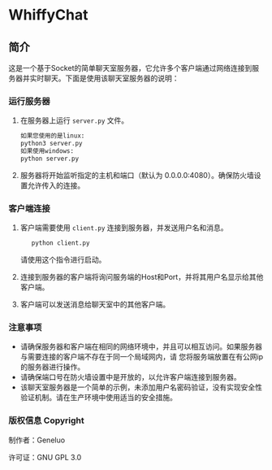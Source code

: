 # WhiffyChat

## 简介

这是一个基于Socket的简单聊天室服务器，它允许多个客户端通过网络连接到服务器并实时聊天。下面是使用该聊天室服务器的说明：

### 运行服务器

1. 在服务器上运行 `server.py` 文件。

   ```bash
   如果您使用的是linux:
   python3 server.py
   如果使用windows:
   python server.py
   ```

2. 服务器将开始监听指定的主机和端口（默认为 0.0.0.0:4080）。确保防火墙设置允许传入的连接。

### 客户端连接

1. 客户端需要使用 `client.py` 连接到服务器，并发送用户名和消息。

   ```bash
      python client.py
   ```

   请使用这个指令进行启动。

2. 连接到服务器的客户端将询问服务端的Host和Port，并将其用户名显示给其他客户端。

3. 客户端可以发送消息给聊天室中的其他客户端。

### 注意事项

- 请确保服务器和客户端在相同的网络环境中，并且可以相互访问。如果服务器与需要连接的客户端不存在于同一个局域网内，请 您将服务端放置在有公网ip的服务器进行操作。
- 请确保端口号在防火墙设置中是开放的，以允许客户端连接到服务器。
- 该聊天室服务器是一个简单的示例，未添加用户名密码验证，没有实现安全性验证机制。请在生产环境中使用适当的安全措施。

### 版权信息 Copyright

制作者：Geneluo

许可证：GNU GPL 3.0
